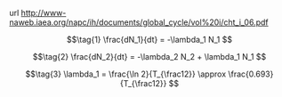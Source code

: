 url http://www-naweb.iaea.org/napc/ih/documents/global_cycle/vol%20i/cht_i_06.pdf

$$\tag{1}
\frac{dN_1}{dt} = -\lambda_1 N_1
$$

$$\tag{2}
\frac{dN_2}{dt} = -\lambda_2 N_2 + \lambda_1 N_1
$$

$$\tag{3}
\lambda_1 = \frac{\ln 2}{T_{\frac12}} \approx \frac{0.693}{T_{\frac12}}
$$